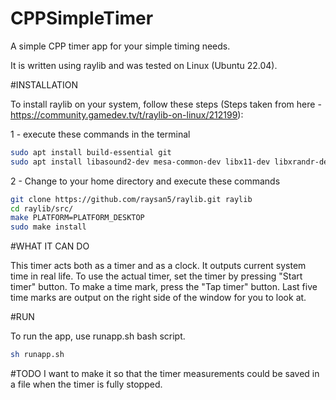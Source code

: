 # CPPSimpleTimer
A simple CPP timer app for your simple timing needs.

It is written using raylib and was tested on Linux (Ubuntu 22.04).


#INSTALLATION

To install raylib on your system, follow these steps (Steps taken from here - https://community.gamedev.tv/t/raylib-on-linux/212199):

1 - execute these commands in the terminal

```bash
sudo apt install build-essential git
sudo apt install libasound2-dev mesa-common-dev libx11-dev libxrandr-dev libxi-dev xorg-dev libgl1-mesa-dev libglu1-mesa-dev
```

2 - Change to your home directory and execute these commands

```bash
git clone https://github.com/raysan5/raylib.git raylib
cd raylib/src/
make PLATFORM=PLATFORM_DESKTOP
sudo make install
```

#WHAT IT CAN DO

This timer acts both as a timer and as a clock. It outputs current system time in real life. To use the actual timer, set the timer by pressing "Start timer" button. To make a time mark, press the "Tap timer" button. Last five time marks are output on the right side of the window for you to look at.

#RUN

To run the app, use runapp.sh bash script.

```bash
sh runapp.sh
```

#TODO
I want to make it so that the timer measurements could be saved in a file when the timer is fully stopped.